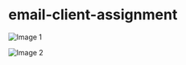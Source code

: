 # email-client-assignment

![Image 1](https://github.com/Jaforbubt63/email-client-assignment/blob/main/image1.png)
 
![Image 2](https://github.com/Jaforbubt63/email-client-assignment/blob/main/image2.png)

